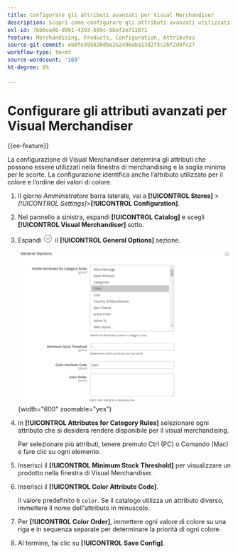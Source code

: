```yaml
---
title: Configurare gli attributi avanzati per Visual Merchandiser
description: Scopri come configurare gli attributi avanzati utilizzati da Visual Merchandiser.
exl-id: 7bbbca40-d991-4393-b99c-5bef2e711071
feature: Merchandising, Products, Configuration, Attributes
source-git-commit: eb0fe395020dbe2e2496aba13d2f5c2bf2d0fc27
workflow-type: tm+mt
source-wordcount: '169'
ht-degree: 0%

---
```


# Configurare gli attributi avanzati per Visual Merchandiser

{{ee-feature}}

La configurazione di Visual Merchandiser determina gli attributi che possono essere utilizzati nella finestra di merchandising e la soglia minima per le scorte. La configurazione identifica anche l’attributo utilizzato per il colore e l’ordine dei valori di colore.

1. Il giorno _Amministratore_ barra laterale, vai a **[!UICONTROL Stores]** > _[!UICONTROL Settings]_>**[!UICONTROL Configuration]**.

1. Nel pannello a sinistra, espandi **[!UICONTROL Catalog]** e scegli **[!UICONTROL Visual Merchandiser]** sotto.

1. Espandi ![Selettore di espansione](../assets/icon-display-expand.png) il **[!UICONTROL General Options]** sezione.

   ![Configurazione del catalogo - visual merchandiser](../configuration-reference/catalog/assets/catalog-visual-merchandiser-general-options.png){width="600" zoomable="yes"}

1. In **[!UICONTROL Attributes for Category Rules]** selezionare ogni attributo che si desidera rendere disponibile per il visual merchandising.

   Per selezionare più attributi, tenere premuto Ctrl (PC) o Comando (Mac) e fare clic su ogni elemento.

1. Inserisci il **[!UICONTROL Minimum Stock Threshold]** per visualizzare un prodotto nella finestra di Visual Merchandiser.

1. Inserisci il **[!UICONTROL Color Attribute Code]**.

   Il valore predefinito è `color`. Se il catalogo utilizza un attributo diverso, immettere il nome dell&#39;attributo in minuscolo.

1. Per **[!UICONTROL Color Order]**, immettere ogni valore di colore su una riga e in sequenza separate per determinare la priorità di ogni colore.

1. Al termine, fai clic su **[!UICONTROL Save Config]**.
